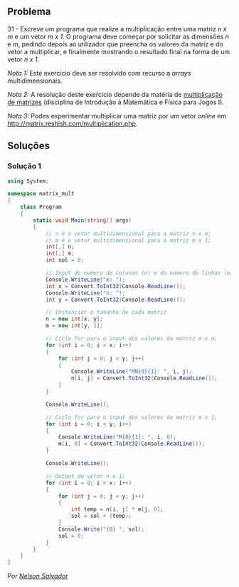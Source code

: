 ## Problema

31 - Escreve um programa que realize a multiplicação entre uma matriz _n x m_
e um vetor _m x 1_. O programa deve começar por solicitar as dimensões _n_ e
_m_, pedindo depois ao utilizador que preencha os valores da matriz e do vetor
a multiplicar, e finalmente mostrando o resultado final na forma de um vetor
_n x 1_.

_Nota 1:_ Este exercício deve ser resolvido com recurso a _arrays_
multidimensionais.

_Nota 2:_ A resolução deste exercício depende da matéria de
[multiplicação de matrizes](https://mathinsight.org/matrix_vector_multiplication)
(disciplina de Introdução à Matemática e Física para Jogos I).

_Nota 3:_ Podes experimentar multiplicar uma matriz por um vetor _online_ em
http://matrix.reshish.com/multiplication.php.

## Soluções

### Solução 1

```cs
using System;

namespace matrix_mult
{
    class Program
    {
        static void Main(string[] args)
        {
            // n é o vetor multidimensional para a matriz n x m;
            // m é o vetor multidimensional para a matriz m x 1; 
            int[,] n;
            int[,] m;
            int sol = 0;

            // Input do numero de colunas (n) e do numero de linhas (m)
            Console.WriteLine("m: ");
            int x = Convert.ToInt32(Console.ReadLine());
            Console.WriteLine("n: ");
            int y = Convert.ToInt32(Console.ReadLine());

            // Instanciar o tamanho de cada matriz
            n = new int[x, y];
            m = new int[y, 1];

            // Ciclo for para o input dos valores da matriz m x n;
            for (int i = 0; i < x; i++)
            {
                for (int j = 0; j < y; j++)
                {
                    Console.WriteLine("MN{0}{1}: ", i, j);
                    n[i, j] = Convert.ToInt32(Console.ReadLine());
                }
            }

            Console.WriteLine();

            // Ciclo for para o input dos valores da matriz m x 1;
            for (int i = 0; i < y; i++)
            {
                Console.WriteLine("M{0}{1}: ", i, 0);
                m[i, 0] = Convert.ToInt32(Console.ReadLine());
            }

            Console.WriteLine();

            // Output do vetor n x 1;
            for (int i = 0; i < x; i++)
            {
                for (int j = 0; j < y; j++)
                {
                    int temp = n[i, j] * m[j, 0];
                    sol = sol + (temp);
                }
                Console.Write("{0} ", sol);
                sol = 0;
            }
        }
    }
}
```
*Por [Nelson Salvador](https://github.com/NelsonSalvador)*